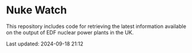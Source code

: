 # Nuke Watch

This repository includes code for retrieving the latest information available on the output of EDF nuclear power plants in the UK.

Last updated: 2024-09-18 21:12